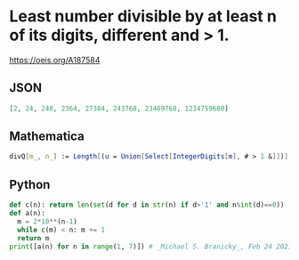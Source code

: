 # Least number divisible by at least n of its digits, different and \> 1\.
https://oeis.org/A187584
## JSON
```JSON
[2, 24, 248, 2364, 27384, 243768, 23469768, 1234759680]
```
## Mathematica
```Mathematica
divQ[m_, n_] := Length[(u = Union[Select[IntegerDigits[m], # > 1 &]])] >= n && Plus @@ (Boole@Divisible[m, u]) >= n; a[n_] := Module[{k = 1}, While[! divQ[k, n], k++]; k]; Array[a, 8] (* _Amiram Eldar_, Aug 30 2020 *)
```
## Python
```Python
def c(n): return len(set(d for d in str(n) if d>'1' and n%int(d)==0))
def a(n):
  m = 2*10**(n-1)
  while c(m) < n: m += 1
  return m
print([a(n) for n in range(1, 7)]) # _Michael S. Branicky_, Feb 24 2021
```
